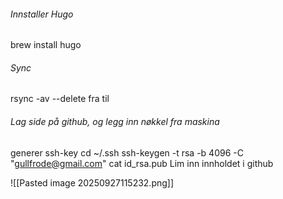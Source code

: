 ###### Innstaller Hugo
brew install hugo
###### Sync
rsync -av --delete fra til

###### Lag side på github, og legg inn nøkkel fra maskina
generer ssh-key
cd ~/.ssh
 ssh-keygen -t rsa -b 4096 -C "gullfrode@gmail.com"
cat id_rsa.pub
Lim inn innholdet i github

![[Pasted image 20250927115232.png]]